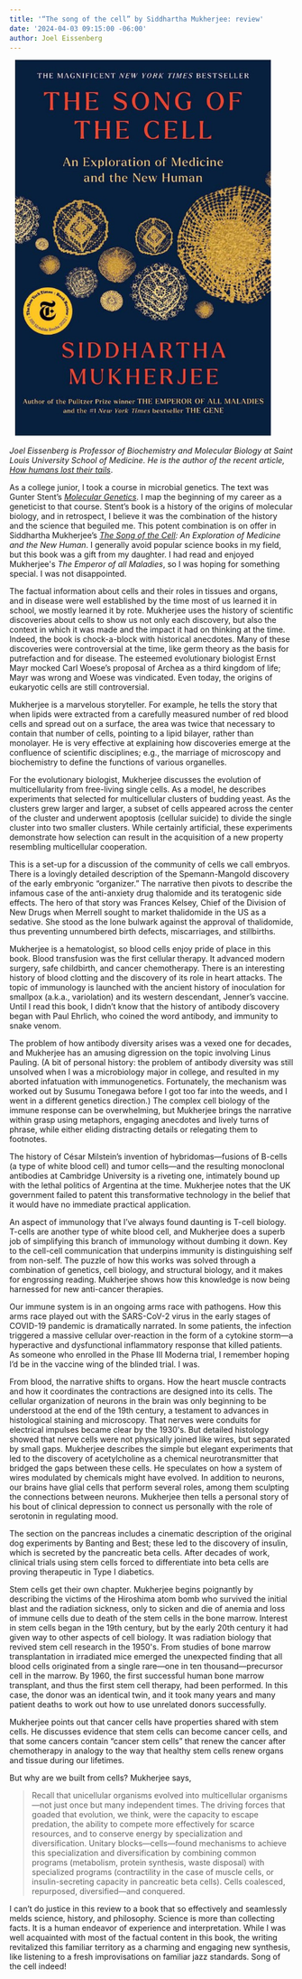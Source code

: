```yaml
---
title: '“The song of the cell” by Siddhartha Mukherjee: review'
date: '2024-04-03 09:15:00 -06:00'
author: Joel Eissenberg
---
```


<figure class="on-the-left-side" style="margin-top: 10px; margin-right: 40px; margin-bottom: 10px; margin-left: 10px;">
<img src="/uploads/2024/Mukherjee_Cover_600.jpg" alt="Book cover"/>
<figcaption><a href=""></a>
</figcaption>
</figure>

<i>Joel Eissenberg is Professor of Biochemistry and Molecular Biology at Saint Louis University School of Medicine. He is the author of the recent article, <a href="https://pandasthumb.org/archives/2024/04/how-humans-lost-tails.html">How humans lost their tails</a></i>. 

As a college junior, I took a course in microbial genetics. The text was Gunter Stent’s <i><a href="https://www.amazon.com/Molecular-Genetics-Introductory-Gunther-Stent/dp/0716710285">Molecular Genetics</a></i>. I map the beginning of my career as a geneticist to that course. Stent’s book is a history of the origins of molecular biology, and in retrospect, I believe it was the combination of the history and the science that beguiled me. This potent combination is on offer in Siddhartha Mukherjee’s <i><a href="https://www.amazon.com/Song-Cell-Exploration-Medicine-Human/dp/1982117354/">The Song of the Cell</a>: An Exploration of Medicine and the New Human</i>. I generally avoid popular science books in my field, but this book was a gift from my daughter. I had read and enjoyed Mukherjee's <i>The Emperor of all Maladies</i>, so I was hoping for something special. I was not disappointed.

The factual information about cells and their roles in tissues and organs, and in disease were well established by the time most of us learned it in school, we mostly learned it by rote. Mukherjee uses the history of scientific discoveries about cells to show us not only each discovery, but also the context in which it was made and the impact it had on thinking at the time. Indeed, the book is chock-a-block with historical anecdotes. Many of these discoveries were controversial at the time, like germ theory as the basis for putrefaction and for disease. The esteemed evolutionary biologist Ernst Mayr mocked Carl Woese’s proposal of Archea as a third kingdom of life; Mayr was wrong and Woese was vindicated. Even today, the origins of eukaryotic cells are still controversial.

Mukherjee is a marvelous storyteller. For example, he tells the story that when lipids were extracted from a carefully measured number of red blood cells and spread out on a surface, the area was twice that necessary to contain that number of cells, pointing to a lipid bilayer, rather than monolayer. He is very effective at explaining how discoveries emerge at the confluence of scientific disciplines; e.g., the marriage of microscopy and biochemistry to define the functions of various organelles. 

<!--more-->

For the evolutionary biologist, Mukherjee discusses the evolution of multicellularity from free-living single cells. As a model, he describes experiments that selected for multicellular clusters of budding yeast. As the clusters grew larger and larger, a subset of cells appeared across the center of the cluster and underwent apoptosis (cellular suicide) to divide the single cluster into two smaller clusters. While certainly artificial, these experiments demonstrate how selection can result in the acquisition of a new property resembling multicellular cooperation.

This is a set-up for a discussion of the community of cells we call embryos. There is a lovingly detailed description of the Spemann-Mangold discovery of the early embryonic “organizer.” The narrative then pivots to describe the infamous case of the anti-anxiety drug thalomide and its teratogenic side effects. The hero of that story was Frances Kelsey, Chief of the Division of New Drugs when Merrell sought to market thalidomide in the US as a sedative. She stood as the lone bulwark against the approval of thalidomide, thus preventing unnumbered birth defects, miscarriages, and stillbirths. 

Mukherjee is a hematologist, so blood cells enjoy pride of place in this book. Blood transfusion was the first cellular therapy. It advanced modern surgery, safe childbirth, and cancer chemotherapy. There is an interesting history of blood clotting and the discovery of its role in heart attacks. The topic of immunology is launched with the ancient history of inoculation for smallpox (a.k.a., variolation) and its western descendant, Jenner’s vaccine. Until I read this book, I didn’t know that the history of antibody discovery began with Paul Ehrlich, who coined the word antibody, and immunity to snake venom.

The problem of how antibody diversity arises was a vexed one for decades, and Mukherjee has an amusing digression on the topic involving Linus Pauling. (A bit of personal history: the problem of antibody diversity was still unsolved when I was a microbiology major in college, and resulted in my aborted infatuation with immunogenetics. Fortunately, the mechanism was worked out by Susumu Tonegawa before I got too far into the weeds, and I went in a different genetics direction.) The complex cell biology of the immune response can be overwhelming, but Mukherjee brings the narrative within grasp using metaphors, engaging anecdotes and lively turns of phrase, while either eliding distracting details or relegating them to footnotes.

The history of César Milstein’s invention of hybridomas—fusions of B-cells (a type of white blood cell) and tumor cells—and the resulting monoclonal antibodies at Cambridge University is a riveting one, intimately bound up with the lethal politics of Argentina at the time. Mukherjee notes that the UK government failed to patent this transformative technology in the belief that it would have no immediate practical application.

An aspect of immunology that I’ve always found daunting is T-cell biology. T-cells are another type of white blood cell, and Mukherjee does a superb job of simplifying this branch of immunology without dumbing it down. Key to the cell-cell communication that underpins immunity is distinguishing self from non-self. The puzzle of how this works was solved through a combination of genetics, cell biology, and structural biology, and it makes for engrossing reading. Mukherjee shows how this knowledge is now being harnessed for new anti-cancer therapies.

Our immune system is in an ongoing arms race with pathogens. How this arms race played out with the SARS-CoV-2 virus in the early stages of COVID-19 pandemic is dramatically narrated. In some patients, the infection triggered a massive cellular over-reaction in the form of a cytokine storm—a hyperactive and dysfunctional inflammatory response that killed patients. As someone who enrolled in the Phase III Moderna trial, I remember hoping I’d be in the vaccine wing of the blinded trial. I was.

From blood, the narrative shifts to organs. How the heart muscle contracts and how it coordinates the contractions are designed into its cells. The cellular organization of neurons in the brain was only beginning to be understood at the end of the 19th century, a testament to advances in histological staining and microscopy. That nerves were conduits for electrical impulses became clear by the 1930's. But detailed histology showed that nerve cells were not physically joined like wires, but separated by small gaps. Mukherjee describes the simple but elegant experiments that led to the discovery of acetylcholine as a chemical neurotransmitter that bridged the gaps between these cells. He speculates on how a system of wires modulated by chemicals might have evolved. In addition to neurons, our brains have glial cells that perform several roles, among them sculpting the connections between neurons. Mukherjee then tells a personal story of his bout of clinical depression to connect us personally with the role of serotonin in regulating mood. 

The section on the pancreas includes a cinematic description of the original dog experiments by Banting and Best; these led to the discovery of insulin, which is secreted by the pancreatic beta cells. After decades of work, clinical trials using stem cells forced to differentiate into beta cells are proving therapeutic in Type I diabetics.

Stem cells get their own chapter. Mukherjee begins poignantly by describing the victims of the Hiroshima atom bomb who survived the initial blast and the radiation sickness, only to sicken and die of anemia and loss of immune cells due to death of the stem cells in the bone marrow. Interest in stem cells began in the 19th century, but by the early 20th century it had given way to other aspects of cell biology. It was radiation biology that revived stem cell research in the 1950's. From studies of bone marrow transplantation in irradiated mice emerged the unexpected finding that all blood cells originated from a single rare—one in ten thousand—precursor cell in the marrow. By 1960, the first successful human bone marrow transplant, and thus the first stem cell therapy, had been performed. In this case, the donor was an identical twin, and it took many years and many patient deaths to work out how to use unrelated donors successfully.

Mukherjee points out that cancer cells have properties shared with stem cells. He discusses evidence that stem cells can become cancer cells, and that some cancers contain “cancer stem cells” that renew the cancer after chemotherapy in analogy to the way that healthy stem cells renew organs and tissue during our lifetimes.

But why are we built from cells? Mukherjee says,

<blockquote>Recall that unicellular organisms evolved into multicellular organisms—not just once but many independent times. The driving forces that goaded that evolution, we think, were the capacity to escape predation, the ability to compete more effectively for scarce resources, and to conserve energy by specialization and diversification. Unitary blocks—cells—found mechanisms to achieve this specialization and diversification by combining common programs (metabolism, protein synthesis, waste disposal) with specialized programs (contractility in the case of muscle cells, or insulin-secreting capacity in pancreatic beta cells). Cells coalesced, repurposed, diversified—and conquered.</blockquote>

I can’t do justice in this review to a book that so effectively and seamlessly melds science, history, and philosophy. Science is more than collecting facts. It is a human endeavor of experience and interpretation. While I was well acquainted with most of the factual content in this book, the writing revitalized this familiar territory as a charming and engaging new synthesis, like listening to a fresh improvisations on familiar jazz standards. Song of the cell indeed!
